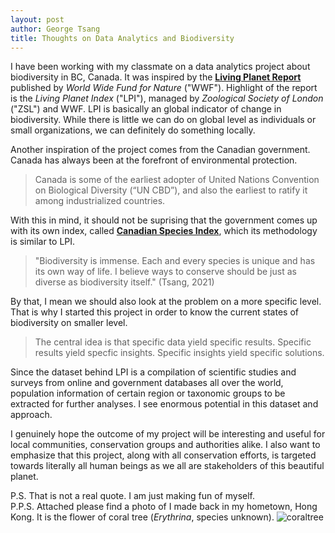 ```yaml
---
layout: post
author: George Tsang
title: Thoughts on Data Analytics and Biodiversity
---
```

I have been working with my classmate on a data analytics project about biodiversity in BC, Canada. It was inspired by the [**Living Planet Report**](https://livingplanet.panda.org/) published by *World Wide Fund for Nature* ("WWF"). Highlight of the report is the *Living Planet Index* ("LPI"), managed by *Zoological Society of London* ("ZSL") and WWF. LPI is basically an global indicator of change in biodiversity. While there is little we can do on global level as individuals or small organizations, we can definitely do something locally.

Another inspiration of the project comes from the Canadian government. Canada has always been at the forefront of environmental protection.
> Canada is some of the earliest adopter of United Nations Convention on Biological Diversity (“UN CBD”), and also the earliest to ratify it among industrialized countries.

With this in mind, it should not be suprising that the government comes up with its own index, called [**Canadian Species Index**](https://www.canada.ca/en/environment-climate-change/services/environmental-indicators/canadian-species-index.html), which its methodology is similar to LPI.

> "Biodiversity is immense. Each and every species is unique and has its own way of life. I believe ways to conserve should be just as diverse as biodiversity itself." (Tsang, 2021)

By that, I mean we should also look at the problem on a more specific level. That is why I started this project in order to know the current states of biodiversity on smaller level.
> The central idea is that specific data yield specific results. Specific results yield specfic insights. Specific insights yield specific solutions.

Since the dataset behind LPI is a compilation of scientific studies and surveys from online and government databases all over the world, population information of certain region or taxonomic groups to be extracted for further analyses. I see enormous potential in this dataset and approach.

I genuinely hope the outcome of my project will be interesting and useful for local communities, conservation groups and authorities alike. I also want to emphasize that this project, along with all conservation efforts, is targeted towards literally all human beings as we all are stakeholders of this beautiful planet.

P.S. That is not a real quote. I am just making fun of myself.\
P.P.S. Attached please find a photo of I made back in my hometown, Hong Kong. It is the flower of coral tree (*Erythrina*, species unknown).
![coraltree](/portfolio-assignment/assets/thoughts/coraltree.jpg)
